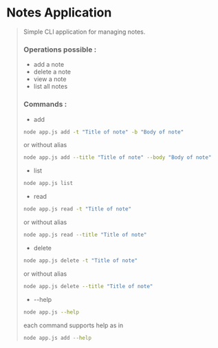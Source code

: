 # Notes Application
>Simple CLI application for managing notes.
>
>### Operations possible :
> - add a note
> - delete a note
> - view a note
> - list all notes
>
>### Commands :
> - add
> ```sh
> node app.js add -t "Title of note" -b "Body of note"
>```
> or without alias
>```sh
> node app.js add --title "Title of note" --body "Body of note"
>```
>
> - list
> ```sh
> node app.js list
>```
> - read
> ```sh
> node app.js read -t "Title of note"
>```
> or without alias
>```sh
> node app.js read --title "Title of note"
>```
> - delete
> ```sh
> node app.js delete -t "Title of note"
>```
> or without alias
>```sh
> node app.js delete --title "Title of note"
>```
> - --help
> ```sh
> node app.js --help
>```
> each command supports help as in
> ```sh
> node app.js add --help
>```
